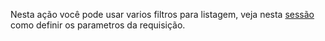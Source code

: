 Nesta ação você pode usar varios filtros para listagem, veja nesta <a href="#header-parametros-de-filtros-em-listagem">sessão</a> como definir os parametros da requisição.